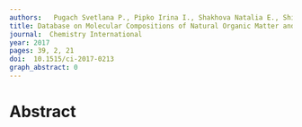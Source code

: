 ```yaml
---
authors:   Pugach Svetlana P., Pipko Irina I., Shakhova Natalia E., Shirshin Evgeny A., Perminova Irina V., Örjan Gustafsson, Bondur Valery G., Semiletov Igor P. 
title: Database on Molecular Compositions of Natural Organic Matter and Humic Substances as Measured by High Resolution Mass Spectrometry
journal:  Chemistry International
year: 2017
pages: 39, 2, 21
doi:  10.1515/ci-2017-0213
graph_abstract: 0
---
```



# Abstract
